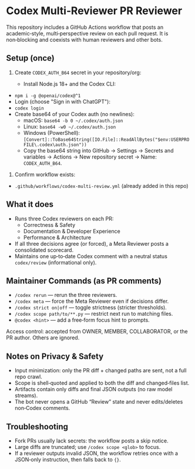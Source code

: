 # Codex Multi‑Reviewer PR Reviewer

This repository includes a GitHub Actions workflow that posts an academic‑style, multi‑perspective review on each pull request. It is non‑blocking and coexists with human reviewers and other bots.

## Setup (once)

1. Create `CODEX_AUTH_B64` secret in your repository/org:

   - Install Node.js 18+ and the Codex CLI:

- `npm i -g @openai/codex@^1`
- Login (choose "Sign in with ChatGPT"):
- `codex login`
- Create base64 of your Codex auth (no newlines):
  - macOS: `base64 -b 0 ~/.codex/auth.json`
  - Linux: `base64 -w0 ~/.codex/auth.json`
  - Windows (PowerShell): `[Convert]::ToBase64String([IO.File]::ReadAllBytes("$env:USERPROFILE\.codex\auth.json"))`
  - Copy the base64 string into GitHub → Settings → Secrets and variables → Actions → New repository secret → Name: `CODEX_AUTH_B64`.

1. Confirm workflow exists:

- `.github/workflows/codex-multi-review.yml` (already added in this repo)

## What it does

- Runs three Codex reviewers on each PR:
  - Correctness & Safety
  - Documentation & Developer Experience
  - Performance & Architecture
- If all three decisions agree (or forced), a Meta Reviewer posts a consolidated scorecard.
- Maintains one up‑to‑date Codex comment with a neutral status `codex/review` (informational only).

## Maintainer Commands (as PR comments)

- `/codex rerun` — rerun the three reviewers.
- `/codex meta` — force the Meta Reviewer even if decisions differ.
- `/codex strict on|off` — toggle strictness (stricter thresholds).
- `/codex scope path/to/**.py` — restrict next run to matching files.
- `@codex <hint>` — add a free‑form focus hint to prompts.

Access control: accepted from OWNER, MEMBER, COLLABORATOR, or the PR author. Others are ignored.

## Notes on Privacy & Safety

- Input minimization: only the PR diff + changed paths are sent, not a full repo crawl.
- Scope is shell‑quoted and applied to both the diff and changed‑files list.
- Artifacts contain only diffs and final JSON outputs (no raw model streams).
- The bot never opens a GitHub “Review” state and never edits/deletes non‑Codex comments.

## Troubleshooting

- Fork PRs usually lack secrets: the workflow posts a skip notice.
- Large diffs are truncated; use `/codex scope <glob>` to focus.
- If a reviewer outputs invalid JSON, the workflow retries once with a JSON‑only instruction, then falls back to `{}`.
